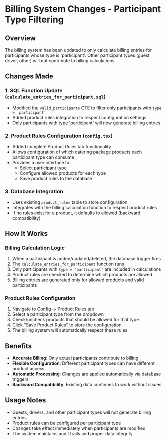 # Billing System Changes - Participant Type Filtering

## Overview
The billing system has been updated to only calculate billing entries for participants whose type is 'participant'. Other participant types (guest, driver, other) will not contribute to billing calculations.

## Changes Made

### 1. SQL Function Update (`calculate_entries_for_participant.sql`)
- Modified the `valid_participants` CTE to filter only participants with `type = 'participant'`
- Added product rules integration to respect configuration settings
- Only participants with type 'participant' will now generate billing entries

### 2. Product Rules Configuration (`config.tsx`)
- Added complete Product Rules tab functionality
- Allows configuration of which catering package products each participant type can consume
- Provides a user interface to:
  - Select participant type
  - Configure allowed products for each type
  - Save product rules to the database

### 3. Database Integration
- Uses existing `product_rules` table to store configuration
- Integrates with the billing calculation function to respect product rules
- If no rules exist for a product, it defaults to allowed (backward compatibility)

## How It Works

### Billing Calculation Logic
1. When a participant is added/updated/deleted, the database trigger fires
2. The `calculate_entries_for_participant` function runs
3. Only participants with `type = 'participant'` are included in calculations
4. Product rules are checked to determine which products are allowed
5. Billing entries are generated only for allowed products and valid participants

### Product Rules Configuration
1. Navigate to Config → Product Rules tab
2. Select a participant type from the dropdown
3. Check/uncheck products that should be allowed for that type
4. Click "Save Product Rules" to store the configuration
5. The billing system will automatically respect these rules

## Benefits
- **Accurate Billing**: Only actual participants contribute to billing
- **Flexible Configuration**: Different participant types can have different product access
- **Automatic Processing**: Changes are applied automatically via database triggers
- **Backward Compatibility**: Existing data continues to work without issues

## Usage Notes
- Guests, drivers, and other participant types will not generate billing entries
- Product rules can be configured per participant type
- Changes take effect immediately when participants are modified
- The system maintains audit trails and proper data integrity